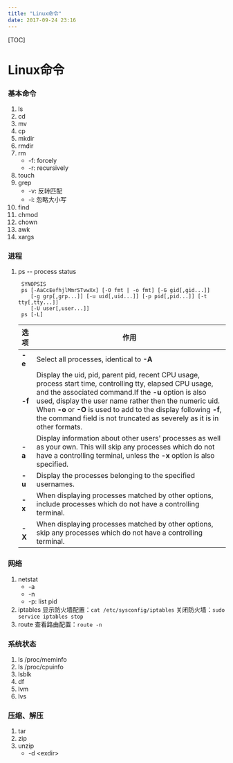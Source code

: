 ```yaml
---
title: "Linux命令"
date: 2017-09-24 23:16
---
```


[TOC]
# Linux命令
### 基本命令
1. ls
2. cd
3. mv
4. cp
5. mkdir
6. rmdir
7. rm
	- -f: forcely
	- -r: recursively
8. touch
9. grep
	- -v: 反转匹配
	- -i: 忽略大小写
10. find
11. chmod
12. chown
13. awk
14. xargs

### 进程
1. ps -- process status

	```
	 SYNOPSIS
	 ps [-AaCcEefhjlMmrSTvwXx] [-O fmt | -o fmt] [-G gid[,gid...]]
		[-g grp[,grp...]] [-u uid[,uid...]] [-p pid[,pid...]] [-t tty[,tty...]]
		[-U user[,user...]]
	 ps [-L]
	```

	|选项|作用|
	|:--|--|
	|__-e__|Select all processes, identical to __-A__|
	|__-f__|Display the uid, pid, parent pid, recent CPU usage, process start time, controlling tty, elapsed CPU usage, and the associated command.If the __-u__ option is also used, display the user name rather then the numeric uid.  When __-o__ or __-O__ is used to add to the display following __-f__, the command field is not truncated as severely as it is in other formats.|
	|__-a__|Display information about other users' processes as well as your own.  This will skip any processes which do not have a controlling terminal, unless the __-x__ option is also specified.|
	|__-u__|Display the processes belonging to the specified usernames.|
	|__-x__|When displaying processes matched by other options, include processes which do not have a controlling terminal.|
	|__-X__|When displaying processes matched by other options, skip any processes which do not have a controlling terminal.|

### 网络
1. netstat
	- -a
	- -n
	- -p: list pid
2. iptables
	显示防火墙配置：`cat /etc/sysconfig/iptables`
	关闭防火墙：`sudo service iptables stop`
3. route
	查看路由配置：`route -n`

### 系统状态
1. ls /proc/meminfo
2. ls /proc/cpuinfo
3. lsblk
4. df
5. lvm
6. lvs

### 压缩、解压
1. tar
2. zip
3. unzip
	- -d <exdir\>